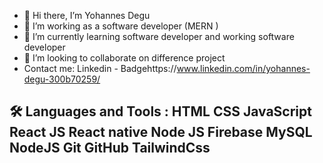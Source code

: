 - 👋 Hi there, I’m Yohannes Degu
- 👀 I’m working as a software developer (MERN )
- 🌱 I’m currently learning software developer and working software developer
- 💞️ I’m looking to collaborate on difference project
- Contact me: Linkedin - Badgehttps://www.linkedin.com/in/yohannes-degu-300b70259/


🛠️ Languages and Tools :
HTML  CSS  JavaScript  React JS React native Node JS Firebase  MySQL  NodeJS  Git GitHub TailwindCss
-   
<!---
Yohannes14/Yohannes14 is a ✨ special ✨ repository because its `README.md` (this file) appears on your GitHub profile.
You can click the Preview link to take a look at your changes.
--->
